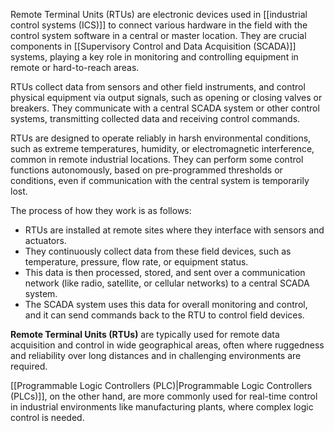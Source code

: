 Remote Terminal Units (RTUs) are electronic devices used in [[industrial control systems (ICS)]] to connect various hardware in the field with the control system software in a central or master location. They are crucial components in [[Supervisory Control and Data Acquisition (SCADA)]] systems, playing a key role in monitoring and controlling equipment in remote or hard-to-reach areas.

RTUs collect data from sensors and other field instruments, and control physical equipment via output signals, such as opening or closing valves or breakers. They communicate with a central SCADA system or other control systems, transmitting collected data and receiving control commands.

RTUs are designed to operate reliably in harsh environmental conditions, such as extreme temperatures, humidity, or electromagnetic interference, common in remote industrial locations. They can perform some control functions autonomously, based on pre-programmed thresholds or conditions, even if communication with the central system is temporarily lost.

The process of how they work is as follows:

- RTUs are installed at remote sites where they interface with sensors and actuators.
- They continuously collect data from these field devices, such as temperature, pressure, flow rate, or equipment status.
- This data is then processed, stored, and sent over a communication network (like radio, satellite, or cellular networks) to a central SCADA system.
- The SCADA system uses this data for overall monitoring and control, and it can send commands back to the RTU to control field devices.

**Remote Terminal Units (RTUs)** are typically used for remote data acquisition and control in wide geographical areas, often where ruggedness and reliability over long distances and in challenging environments are required.

[[Programmable Logic Controllers (PLC)|Programmable Logic Controllers (PLCs)]], on the other hand, are more commonly used for real-time control in industrial environments like manufacturing plants, where complex logic control is needed.

